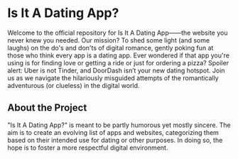 # Is It A Dating App?

Welcome to the official repository for Is It A Dating App——the website you never knew you needed. Our mission? To shed some light (and some laughs) on the do's and don'ts of digital romance, gently poking fun at those who think every app is a dating app. Ever wondered if that app you're using is for finding love or getting a ride or just for ordering a pizza? Spoiler alert: Uber is not Tinder, and DoorDash isn’t your new dating hotspot. Join us as we navigate the hilariously misguided attempts of the romantically adventurous (or clueless) in the digital world.

## About the Project

"Is It A Dating App?" is meant to be partly humorous yet mostly sincere. The aim is to create an evolving list of apps and websites, categorizing them based on their intended use for dating or other purposes. In doing so, the hope is to foster a more respectful digital environment.
